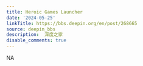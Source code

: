 ```yaml
---
title: Heroic Games Launcher
date: '2024-05-25'
linkTitle: https://bbs.deepin.org/en/post/268665
source: deepin_bbs
description:  深度之家 
disable_comments: true
---
```

NA
